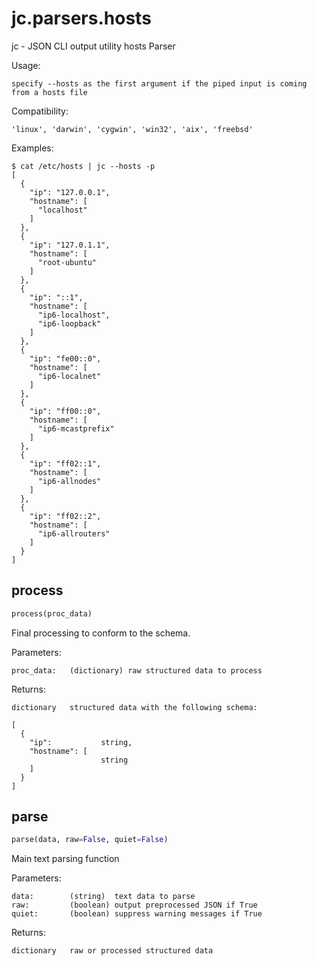 # jc.parsers.hosts
jc - JSON CLI output utility hosts Parser

Usage:

    specify --hosts as the first argument if the piped input is coming from a hosts file

Compatibility:

    'linux', 'darwin', 'cygwin', 'win32', 'aix', 'freebsd'

Examples:

    $ cat /etc/hosts | jc --hosts -p
    [
      {
        "ip": "127.0.0.1",
        "hostname": [
          "localhost"
        ]
      },
      {
        "ip": "127.0.1.1",
        "hostname": [
          "root-ubuntu"
        ]
      },
      {
        "ip": "::1",
        "hostname": [
          "ip6-localhost",
          "ip6-loopback"
        ]
      },
      {
        "ip": "fe00::0",
        "hostname": [
          "ip6-localnet"
        ]
      },
      {
        "ip": "ff00::0",
        "hostname": [
          "ip6-mcastprefix"
        ]
      },
      {
        "ip": "ff02::1",
        "hostname": [
          "ip6-allnodes"
        ]
      },
      {
        "ip": "ff02::2",
        "hostname": [
          "ip6-allrouters"
        ]
      }
    ]

## process
```python
process(proc_data)
```

Final processing to conform to the schema.

Parameters:

    proc_data:   (dictionary) raw structured data to process

Returns:

    dictionary   structured data with the following schema:

    [
      {
        "ip":           string,
        "hostname": [
                        string
        ]
      }
    ]

## parse
```python
parse(data, raw=False, quiet=False)
```

Main text parsing function

Parameters:

    data:        (string)  text data to parse
    raw:         (boolean) output preprocessed JSON if True
    quiet:       (boolean) suppress warning messages if True

Returns:

    dictionary   raw or processed structured data

